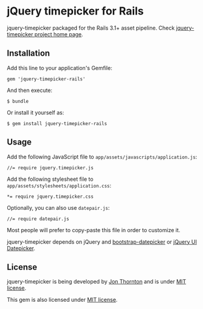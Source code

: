 # jQuery timepicker for Rails

jquery-timepicker packaged for the Rails 3.1+ asset pipeline.
Check [jquery-timepicker project home page](http://github.com/jonthornton/jquery-timepicker).

## Installation

Add this line to your application's Gemfile:

    gem 'jquery-timepicker-rails'

And then execute:

    $ bundle

Or install it yourself as:

    $ gem install jquery-timepicker-rails

## Usage

Add the following JavaScript file to `app/assets/javascripts/application.js`:

    //= require jquery.timepicker.js

Add the following stylesheet file to `app/assets/stylesheets/application.css`:

    *= require jquery.timepicker.css

Optionally, you can also use `datepair.js`:

    //= require datepair.js

Most people will prefer to copy-paste this file in order to customize it.

jquery-timepicker depends on jQuery and [bootstrap-datepicker](http://github.com/eternicode/bootstrap-datepicker) or [jQuery UI Datepicker](http://jqueryui.com/demos/datepicker/).

## License

jquery-timepicker is being developed by [Jon Thornton](http://jonthornton.com/) and is under [MIT license](http://en.wikipedia.org/wiki/MIT_License).

This gem is also licensed under [MIT license](https://raw.github.com/tkrotoff/jquery-timepicker-rails/master/LICENSE).
